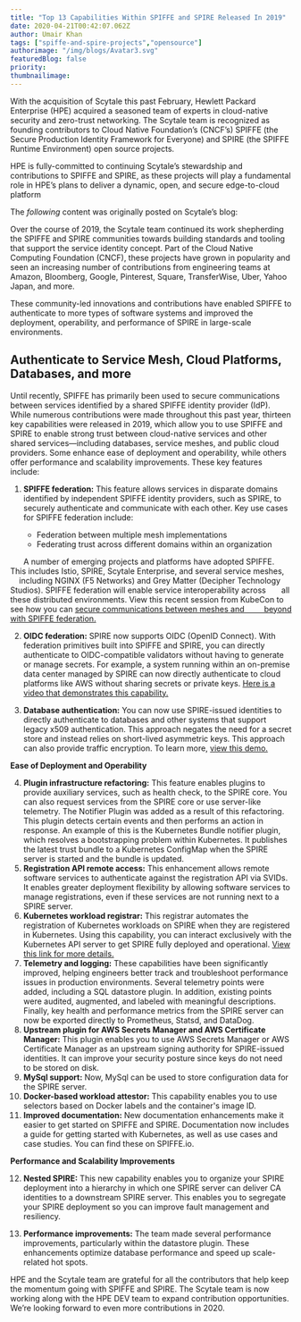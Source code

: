 ```yaml
---
title: "Top 13 Capabilities Within SPIFFE and SPIRE Released In 2019"
date: 2020-04-21T00:42:07.062Z
author: Umair Khan 
tags: ["spiffe-and-spire-projects","opensource"]
authorimage: "/img/blogs/Avatar3.svg"
featuredBlog: false
priority:
thumbnailimage:
---
```

With the acquisition of Scytale this past February, Hewlett Packard Enterprise (HPE) acquired a seasoned team of experts in cloud-native security and zero-trust networking. The Scytale team is recognized as founding contributors to Cloud Native Foundation’s (CNCF’s) SPIFFE (the Secure Production Identity Framework for Everyone) and SPIRE (the SPIFFE Runtime Environment) open source projects. 

HPE is fully-committed to continuing Scytale’s stewardship and contributions to SPIFFE and SPIRE, as these projects will play a fundamental role in HPE’s plans to deliver a dynamic, open, and secure edge-to-cloud platform

The *following* content was originally posted on Scytale’s blog:

Over the course of 2019, the Scytale team continued its work shepherding the SPIFFE and SPIRE communities towards building standards and tooling that support the service identity concept. Part of the Cloud Native Computing Foundation (CNCF), these projects have grown in popularity and seen an increasing number of contributions from engineering teams at Amazon, Bloomberg, Google, Pinterest, Square, TransferWise, Uber, Yahoo Japan, and more. 

These community-led innovations and contributions have enabled SPIFFE to authenticate to more types of software systems and improved the deployment, operability, and performance of SPIRE in large-scale environments.  

## Authenticate to Service Mesh, Cloud Platforms, Databases, and more

Until recently, SPIFFE has primarily been used to secure communications between services identified by a shared SPIFFE identity provider (IdP). While numerous contributions were made throughout this past year, thirteen key capabilities were released in 2019, which allow you to use SPIFFE and SPIRE to enable strong trust between cloud-native services and other shared services—including databases, service meshes, and public cloud providers. Some enhance ease of deployment and operability, while others offer performance and scalability improvements. These key features include: 

1. __SPIFFE federation:__ This feature allows services in disparate domains identified by independent SPIFFE identity providers, such as SPIRE, to securely authenticate and communicate with each other.  Key use cases for SPIFFE federation include: 

    * Federation between multiple mesh implementations 
    * Federating trust across different domains within an organization

&nbsp; &nbsp; &nbsp; A number of emerging projects and platforms have adopted SPIFFE. This includes Istio, SPIRE, Scytale Enterprise, and several service meshes,  &nbsp; &nbsp; &nbsp; including NGINX (F5 Networks) and Grey Matter (Decipher Technology Studios). SPIFFE federation will enable service interoperability across &nbsp; &nbsp; &nbsp; all these distributed environments.  View this recent session from KubeCon to see how you can [secure communications between meshes and &nbsp; &nbsp; &nbsp; &nbsp; beyond with SPIFFE federation.](https://www.youtube.com/watch?v=cx_NnvbsCP4)

2. __OIDC federation:__ SPIRE now supports OIDC (OpenID Connect). With federation primitives built into SPIFFE and SPIRE, you can directly authenticate to OIDC-compatible validators without having to generate or manage secrets. For example, a system running within an on-premise data center managed by SPIRE can now directly authenticate to cloud platforms like AWS without sharing secrets or private keys. [Here is a video that demonstrates this capability.](https://www.youtube.com/watch?v=db_3LefoG9k&feature=youtu.be)

3. __Database authentication:__ You can now use SPIRE-issued identities to directly authenticate to databases and other systems that support legacy x509 authentication. This approach negates the need for a secret store and instead relies on short-lived asymmetric keys. This approach can also provide traffic encryption. To learn more, [view this demo.](https://www.youtube.com/watch?v=YFll-3jgFrU&feature=youtu.be)

__Ease of Deployment and Operability__

4. __Plugin infrastructure refactoring:__ This feature enables plugins to provide auxiliary services, such as health check, to the SPIRE core. You can also request services from the SPIRE core or use server-like telemetry. The Notifier Plugin was added as a result of this refactoring. This plugin detects certain events and then performs an action in response.  An example of this is the Kubernetes Bundle notifier plugin, which resolves a bootstrapping problem within Kubernetes. It publishes the latest trust bundle to a Kubernetes ConfigMap when the SPIRE server is started and the bundle is updated. 
5. __Registration API remote access:__ This enhancement allows remote software services to authenticate against the registration API via SVIDs. It enables greater deployment flexibility by allowing software services to manage registrations, even if these services are not running next to a SPIRE server.
6. __Kubernetes workload registrar:__ This registrar automates the registration of Kubernetes workloads on SPIRE when they are registered in Kubernetes. Using this capability, you can interact exclusively with the Kubernetes API server to get SPIRE fully deployed and operational. [View this link for more details.](https://github.com/spiffe/spire/tree/master/support/k8s/k8s-workload-registrar)
7. __Telemetry and logging:__ These capabilities have been significantly improved, helping engineers better track and troubleshoot performance issues in production environments. Several telemetry points were added, including a SQL datastore plugin. In addition, existing points were audited, augmented, and labeled with meaningful descriptions.  Finally, key health and performance metrics from the SPIRE server can now be exported directly to Prometheus, Statsd, and DataDog.
8. __Upstream plugin for AWS Secrets Manager and AWS Certificate Manager:__ This plugin enables you to use AWS Secrets Manager or AWS Certificate Manager as an upstream signing authority for SPIRE-issued identities. It can improve your security posture since keys do not need to be stored on disk. 
9. __MySql support:__ Now, MySql can be used to store configuration data for the SPIRE server.
10. __Docker-based workload attestor:__ This capability enables you to use selectors based on Docker labels and the container's image ID.
11. __Improved documentation:__ New documentation enhancements make it easier to get started on SPIFFE and SPIRE. Documentation now includes a guide for getting started with Kubernetes, as well as use cases and case studies. You can find these on SPIFFE.io. 

__Performance and Scalability Improvements__

12. __Nested SPIRE:__ This new capability enables you to organize your SPIRE deployment into a hierarchy in which one SPIRE server can deliver CA identities to a downstream SPIRE server. This enables you to segregate your SPIRE deployment so you can improve fault management and resiliency. 

13. __Performance improvements:__ The team made several performance improvements, particularly within the datastore plugin. These enhancements optimize database performance and speed up scale-related hot spots. 

HPE and the Scytale team are grateful for all the contributors that help keep the momentum going with SPIFFE and SPIRE. The Scytale team is now working along with the HPE DEV team to expand contribution opportunities. We’re looking forward to even more contributions in 2020. 




